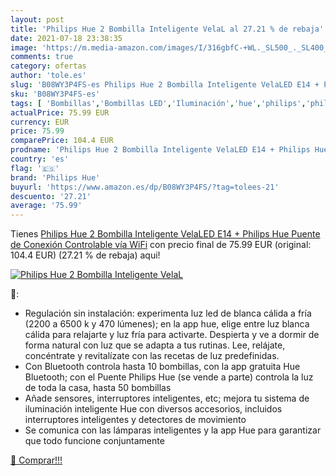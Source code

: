 ```yaml
---
layout: post
title: 'Philips Hue 2 Bombilla Inteligente VelaL al 27.21 % de rebaja'
date: 2021-07-18 23:38:35
image: 'https://m.media-amazon.com/images/I/316gbfC-+WL._SL500_._SL400_.jpg'
comments: true
category: ofertas
author: 'tole.es'
slug: 'B08WY3P4FS-es Philips Hue 2 Bombilla Inteligente VelaLED E14 + Philips...'
sku: 'B08WY3P4FS-es'
tags: [ 'Bombillas','Bombillas LED','Iluminación','hue','philips','philips hue', ]
actualPrice: 75.99 EUR
currency: EUR
price: 75.99
comparePrice: 104.4 EUR
prodname: 'Philips Hue 2 Bombilla Inteligente VelaLED E14 + Philips Hue Puente de Conexión Controlable vía WiFi'
country: 'es'
flag: '🇪🇸'
brand: 'Philips Hue'
buyurl: 'https://www.amazon.es/dp/B08WY3P4FS/?tag=tolees-21'
descuento: '27.21'
average: '75.99'
---
```


Tienes [Philips Hue 2 Bombilla Inteligente VelaLED E14 + Philips Hue Puente de Conexión Controlable vía WiFi](https://www.amazon.es/dp/B08WY3P4FS/?tag=tolees-21) con precio final de  75.99 EUR (original: 104.4 EUR) (27.21 %  de rebaja) aqui!

[![Philips Hue 2 Bombilla Inteligente VelaL](https://m.media-amazon.com/images/I/316gbfC-+WL._SL500_._SL400_.jpg)](https://www.amazon.es/dp/B08WY3P4FS/?tag=tolees-21)

🔎:

- Regulación sin instalación: experimenta luz led de blanca cálida a fría (2200 a 6500 k y 470 lúmenes); en la app hue, elige entre luz blanca cálida para relajarte y luz fría para activarte. Despierta y ve a dormir de forma natural con luz que se adapta a tus rutinas. Lee, relájate, concéntrate y revitalízate con las recetas de luz predefinidas.
- Con Bluetooth controla hasta 10 bombillas, con la app gratuita Hue Bluetooth; con el Puente Philips Hue (se vende a parte) controla la luz de toda la casa, hasta 50 bombillas
- Añade sensores, interruptores inteligentes, etc; mejora tu sistema de iluminación inteligente Hue con diversos accesorios, incluidos interruptores inteligentes y detectores de movimiento
- Se comunica con las lámparas inteligentes y la app Hue para garantizar que todo funcione conjuntamente

[🛒 Comprar!!!](https://www.amazon.es/dp/B08WY3P4FS/?tag=tolees-21)
